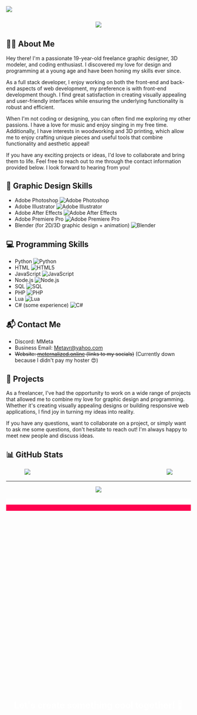 # <img src="./Assets/GithubTyping.gif" width="400" />

<p align="center">
  <img src="./Assets/MetaTPTop.gif" />
</p>

## 🙋‍♂️ About Me

Hey there! I'm a passionate 19-year-old freelance graphic designer, 3D modeler, and coding enthusiast. I discovered my love for design and programming at a young age and have been honing my skills ever since.

As a full stack developer, I enjoy working on both the front-end and back-end aspects of web development, my preference is with front-end development though. I find great satisfaction in creating visually appealing and user-friendly interfaces while ensuring the underlying functionality is robust and efficient.

When I'm not coding or designing, you can often find me exploring my other passions. I have a love for music and enjoy singing in my free time. Additionally, I have interests in woodworking and 3D printing, which allow me to enjoy crafting unique pieces and useful tools that combine functionality and aesthetic appeal!

If you have any exciting projects or ideas, I'd love to collaborate and bring them to life. Feel free to reach out to me through the contact information provided below. I look forward to hearing from you!

## 🎨 Graphic Design Skills

- Adobe Photoshop ![Adobe Photoshop](https://img.shields.io/badge/Adobe%20Photoshop-31A8FF?style=flat-square&logo=adobe-photoshop&logoColor=white)
- Adobe Illustrator ![Adobe Illustrator](https://img.shields.io/badge/Adobe%20Illustrator-FF9A00?style=flat-square&logo=adobe-illustrator&logoColor=white)
- Adobe After Effects ![Adobe After Effects](https://img.shields.io/badge/Adobe%20After%20Effects-9999FF?style=flat-square&logo=Adobe%20After%20Effects&logoColor=white)
- Adobe Premiere Pro ![Adobe Premiere Pro](https://img.shields.io/badge/Adobe%20Premiere%20Pro-9999FF?style=flat-square&logo=Adobe%20Premiere%20Pro&logoColor=white)
- Blender (for 2D/3D graphic design + animation) ![Blender](https://img.shields.io/badge/Blender-F5792A?style=flat-square&logo=blender&logoColor=white)

## 💻 Programming Skills

- Python ![Python](https://img.shields.io/badge/Python-3776AB?style=flat-square&logo=python&logoColor=white)
- HTML ![HTML5](https://img.shields.io/badge/HTML5-E34F26?style=flat-square&logo=html5&logoColor=white)
- JavaScript ![JavaScript](https://img.shields.io/badge/JavaScript-F7DF1E?style=flat-square&logo=javascript&logoColor=black)
- Node.js ![Node.js](https://img.shields.io/badge/Node.js-43853D?style=flat-square&logo=node.js&logoColor=white)
- SQL ![SQL](https://img.shields.io/badge/SQL-4479A1?style=flat-square&logo=sql&logoColor=white)
- PHP ![PHP](https://img.shields.io/badge/PHP-777BB4?style=flat-square&logo=php&logoColor=white)
- Lua ![Lua](https://img.shields.io/badge/Lua-2C2D72?style=flat-square&logo=lua&logoColor=white)
- C# (some experience) ![C#](https://img.shields.io/badge/C%23-239120?style=flat-square&logo=c-sharp&logoColor=white)

## 📬 Contact Me

- Discord: MMeta
- Business Email: Metavr@yahoo.com
- ~~Website: [meternalized.online](https://www.meternalized.online) (links to my socials)~~ (Currently down because I didn't pay my hoster 😍)

## 🚀 Projects

As a freelancer, I've had the opportunity to work on a wide range of projects that allowed me to combine my love for graphic design and programming. Whether it's creating visually appealing designs or building responsive web applications, I find joy in turning my ideas into reality.

If you have any questions, want to collaborate on a project, or simply want to ask me some questions, don't hesitate to reach out! I'm always happy to meet new people and discuss ideas.

## 📊 GitHub Stats

<div align="center" style="display: flex; justify-content: space-between; width: 80%; margin: 0 auto;">
  <a href="https://github.com/OMetaVR">
    <img height=200 src="https://github-readme-stats.vercel.app/api?username=OMetaVR&show_icons=true&theme=radical" />
  </a>
  <a href="https://github.com/OMetaVR">
    <img height=200 src="https://github-readme-stats.vercel.app/api/top-langs?username=OMetaVR&layout=compact&theme=radical&card_width=320" />
  </a>
</div>

---
<div align="center">
  <img src="./Assets/MetaTPTop.gif" width="200" />
  <br>
  <div style="position: absolute; top: 50%; left: 50%; transform: translate(-50%, -50%); color: white; font-weight: bold; font-size: 24px;">
    Let's create something cool together! 🙌
  </div>
</div>

<p align="center">
  <img src="./Assets/MetaTPBottom.gif" />
</p>
